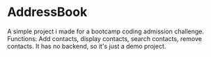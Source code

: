 # AddressBook
A simple project i made for a bootcamp coding admission challenge.
Functions: Add contacts, display contacts, search contacts, remove contacts.
It has no backend, so it's just a demo project.
